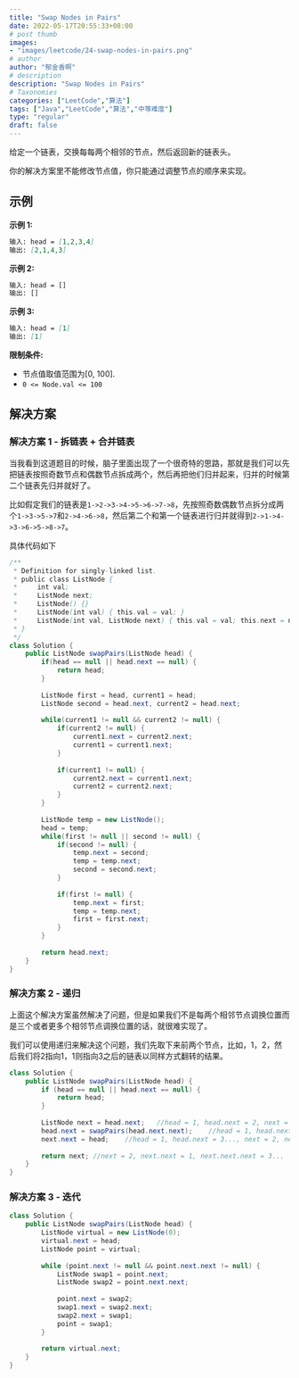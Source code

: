 ```yaml
---
title: "Swap Nodes in Pairs"
date: 2022-05-17T20:55:33+08:00
# post thumb
images:
- "images/leetcode/24-swap-nodes-in-pairs.png"
# author
author: "郁金香啊"
# description
description: "Swap Nodes in Pairs"
# Taxonomies
categories: ["LeetCode","算法"]
tags: ["Java","LeetCode","算法","中等难度"]
type: "regular"
draft: false
---
```


给定一个链表，交换每每两个相邻的节点，然后返回新的链表头。

你的解决方案里不能修改节点值，你只能通过调整节点的顺序来实现。

## 示例
**示例 1:**
```markdown
输入: head = [1,2,3,4]
输出: [2,1,4,3]
```

**示例 2:**
```markdown
输入: head = []
输出: []
```

**示例 3:**
```markdown
输入: head = [1]
输出: [1]
```

**限制条件:**
* 节点值取值范围为[0, 100].
* `0 <= Node.val <= 100`

## 解决方案
### 解决方案 1 - 拆链表 + 合并链表
当我看到这道题目的时候，脑子里面出现了一个很奇特的思路，那就是我们可以先把链表按照奇数节点和偶数节点拆成两个，然后再把他们归并起来，归并的时候第二个链表先归并就好了。

比如假定我们的链表是`1->2->3->4->5->6->7->8`，先按照奇数偶数节点拆分成两个`1->3->5->7`和`2->4->6->8`，然后第二个和第一个链表进行归并就得到`2->1->4->3->6->5->8->7`。

具体代码如下

```java
/**
 * Definition for singly-linked list.
 * public class ListNode {
 *     int val;
 *     ListNode next;
 *     ListNode() {}
 *     ListNode(int val) { this.val = val; }
 *     ListNode(int val, ListNode next) { this.val = val; this.next = next; }
 * }
 */
class Solution {
    public ListNode swapPairs(ListNode head) {
        if(head == null || head.next == null) {
            return head;
        }
        
        ListNode first = head, current1 = head;
        ListNode second = head.next, current2 = head.next;
         
        while(current1 != null && current2 != null) {
            if(current2 != null) {
                current1.next = current2.next;
                current1 = current1.next;
            }
            
            if(current1 != null) {
                current2.next = current1.next;
                current2 = current2.next;
            }
        }
        
        ListNode temp = new ListNode();
        head = temp;
        while(first != null || second != null) {
            if(second != null) {
                temp.next = second;
                temp = temp.next;
                second = second.next;
            }
            
            if(first != null) {
                temp.next = first;
                temp = temp.next;
                first = first.next;
            }
        }
        
        return head.next;
    }
}
```

### 解决方案 2 - 递归
上面这个解决方案虽然解决了问题，但是如果我们不是每两个相邻节点调换位置而是三个或者更多个相邻节点调换位置的话，就很难实现了。

我们可以使用递归来解决这个问题，我们先取下来前两个节点，比如，1，2，然后我们将2指向1，1则指向3之后的链表以同样方式翻转的结果。

```java
class Solution {
    public ListNode swapPairs(ListNode head) {
        if (head == null || head.next == null) {
            return head;
        }
        
        ListNode next = head.next;   //head = 1, head.next = 2, next = 2, next.next = 3...
        head.next = swapPairs(head.next.next);    //head = 1, head.next = 3..., next = 2, next.next = 3...
        next.next = head;    //head = 1, head.next = 3..., next = 2, next.next = 1
        
        return next; //next = 2, next.next = 1, next.next.next = 3... 
    }
}
```

### 解决方案 3 - 迭代
```java
class Solution {
    public ListNode swapPairs(ListNode head) {
        ListNode virtual = new ListNode(0);
        virtual.next = head;
        ListNode point = virtual;
        
        while (point.next != null && point.next.next != null) {
            ListNode swap1 = point.next;
            ListNode swap2 = point.next.next;
            
            point.next = swap2;
            swap1.next = swap2.next;
            swap2.next = swap1;
            point = swap1;
        }
        
        return virtual.next;
    }
}
```